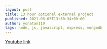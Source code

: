 ```yaml
---
layout: post
title: 13 hour optional external project
published: 2021-06-03T13:30:34+00:00
author: yonatan119
tags: node, js, javascript, express, mongodb
---
```

[Youtube link](https://www.youtube.com/watch?v=vtuciNQFpyA&list=PLqrQf0z-Hg7jD3ASYy9febJhQoUbzC8kb&index=1)